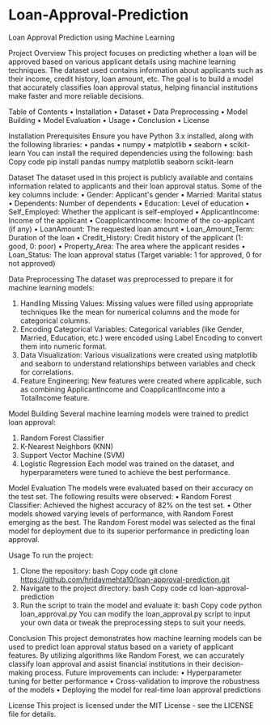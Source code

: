 # Loan-Approval-Prediction

Loan Approval Prediction using Machine Learning

Project Overview
This project focuses on predicting whether a loan will be approved based on various applicant details using machine learning techniques. The dataset used contains information about applicants such as their income, credit history, loan amount, etc. The goal is to build a model that accurately classifies loan approval status, helping financial institutions make faster and more reliable decisions.


Table of Contents
•	Installation
•	Dataset
•	Data Preprocessing
•	Model Building
•	Model Evaluation
•	Usage
•	Conclusion
•	License


Installation
Prerequisites
Ensure you have Python 3.x installed, along with the following libraries:
•	pandas
•	numpy
•	matplotlib
•	seaborn
•	scikit-learn
You can install the required dependencies using the following:
bash
Copy code
pip install pandas numpy matplotlib seaborn scikit-learn

Dataset
The dataset used in this project is publicly available and contains information related to applicants and their loan approval status. Some of the key columns include:
•	Gender: Applicant's gender
•	Married: Marital status
•	Dependents: Number of dependents
•	Education: Level of education
•	Self_Employed: Whether the applicant is self-employed
•	ApplicantIncome: Income of the applicant
•	CoapplicantIncome: Income of the co-applicant (if any)
•	LoanAmount: The requested loan amount
•	Loan_Amount_Term: Duration of the loan
•	Credit_History: Credit history of the applicant (1: good, 0: poor)
•	Property_Area: The area where the applicant resides
•	Loan_Status: The loan approval status (Target variable: 1 for approved, 0 for not approved)


Data Preprocessing
The dataset was preprocessed to prepare it for machine learning models:
1.	Handling Missing Values: Missing values were filled using appropriate techniques like the mean for numerical columns and the mode for categorical columns.
2.	Encoding Categorical Variables: Categorical variables (like Gender, Married, Education, etc.) were encoded using Label Encoding to convert them into numeric format.
3.	Data Visualization: Various visualizations were created using matplotlib and seaborn to understand relationships between variables and check for correlations.
4.	Feature Engineering: New features were created where applicable, such as combining ApplicantIncome and CoapplicantIncome into a TotalIncome feature.


Model Building
Several machine learning models were trained to predict loan approval:
1.	Random Forest Classifier
2.	K-Nearest Neighbors (KNN)
3.	Support Vector Machine (SVM)
4.	Logistic Regression
Each model was trained on the dataset, and hyperparameters were tuned to achieve the best performance.


Model Evaluation
The models were evaluated based on their accuracy on the test set. The following results were observed:
•	Random Forest Classifier: Achieved the highest accuracy of 82% on the test set.
•	Other models showed varying levels of performance, with Random Forest emerging as the best.
The Random Forest model was selected as the final model for deployment due to its superior performance in predicting loan approval.


Usage
To run the project:
1.	Clone the repository:
bash
Copy code
git clone https://github.com/hridaymehta10/loan-approval-prediction.git
2.	Navigate to the project directory:
bash
Copy code
cd loan-approval-prediction
3.	Run the script to train the model and evaluate it:
bash
Copy code
python loan_approval.py
You can modify the loan_approval.py script to input your own data or tweak the preprocessing steps to suit your needs.


Conclusion
This project demonstrates how machine learning models can be used to predict loan approval status based on a variety of applicant features. By utilizing algorithms like Random Forest, we can accurately classify loan approval and assist financial institutions in their decision-making process.
Future improvements can include:
•	Hyperparameter tuning for better performance
•	Cross-validation to improve the robustness of the models
•	Deploying the model for real-time loan approval predictions


License
This project is licensed under the MIT License - see the LICENSE file for details.

